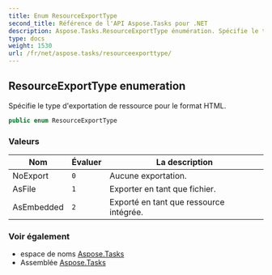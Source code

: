 ```yaml
---
title: Enum ResourceExportType
second_title: Référence de l'API Aspose.Tasks pour .NET
description: Aspose.Tasks.ResourceExportType énumération. Spécifie le type dexportation de ressource pour le format HTML.
type: docs
weight: 1530
url: /fr/net/aspose.tasks/resourceexporttype/
---
```

## ResourceExportType enumeration

Spécifie le type d'exportation de ressource pour le format HTML.

```csharp
public enum ResourceExportType
```

### Valeurs

| Nom | Évaluer | La description |
| --- | --- | --- |
| NoExport | `0` | Aucune exportation. |
| AsFile | `1` | Exporter en tant que fichier. |
| AsEmbedded | `2` | Exporté en tant que ressource intégrée. |

### Voir également

* espace de noms [Aspose.Tasks](../../aspose.tasks/)
* Assemblée [Aspose.Tasks](../../)


